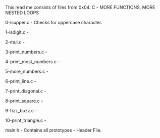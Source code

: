 This read me consists of files from 0x04. C - MORE FUNCTIONS, MORE NESTED LOOPS

0-isupper.c - Checks for uppercase character.

1-isdigit.c -

2-mul.c -

3-print_numbers.c -

4-print_most_numbers.c -

5-more_numbers.c -

6-print_line.c -

7-print_diagonal.c -

8-print_square.c -

9-fizz_buzz.c - 

10-print_triangle.c -

main.h - Contains all prototypes - Header File.
